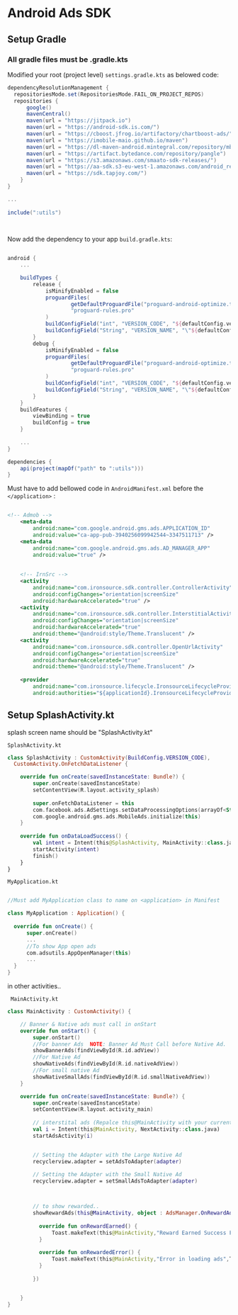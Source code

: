 

# Android Ads SDK


## Setup Gradle

<h3>All gradle files must be .gradle.kts</h3>

Modified your root (project level) ```settings.gradle.kts``` as belowed code:
```groovy
dependencyResolutionManagement {    
  repositoriesMode.set(RepositoriesMode.FAIL_ON_PROJECT_REPOS)    
  repositories {    
      google()    
      mavenCentral()    
      maven(url = "https://jitpack.io")    
      maven(url = "https://android-sdk.is.com/")    
      maven(url = "https://cboost.jfrog.io/artifactory/chartboost-ads/")    
      maven(url = "https://imobile-maio.github.io/maven")    
      maven(url = "https://dl-maven-android.mintegral.com/repository/mbridge_android_sdk_oversea")    
      maven(url = "https://artifact.bytedance.com/repository/pangle")    
      maven(url = "https://s3.amazonaws.com/smaato-sdk-releases/")    
      maven(url = "https://aa-sdk.s3-eu-west-1.amazonaws.com/android_repo")    
      maven(url = "https://sdk.tapjoy.com/")    
    }
}  

...  
  
include(":utils")  
  
  
```   



Now add the dependency to your app ```build.gradle.kts```:

```groovy

android {
    ...

    buildTypes {
        release {
            isMinifyEnabled = false
            proguardFiles(
                    getDefaultProguardFile("proguard-android-optimize.txt"),
                    "proguard-rules.pro"
            )
            buildConfigField("int", "VERSION_CODE", "${defaultConfig.versionCode}")
            buildConfigField("String", "VERSION_NAME", "\"${defaultConfig.versionName}\"")
        }
        debug {
            isMinifyEnabled = false
            proguardFiles(
                    getDefaultProguardFile("proguard-android-optimize.txt"),
                    "proguard-rules.pro"
            )
            buildConfigField("int", "VERSION_CODE", "${defaultConfig.versionCode}")
            buildConfigField("String", "VERSION_NAME", "\"${defaultConfig.versionName}\"")
        }
    }
    buildFeatures {
        viewBinding = true
        buildConfig = true
    }
    
    ...
}

dependencies {
    api(project(mapOf("path" to ":utils")))
}   

```  


Must have to add bellowed code in ```AndroidManifest.xml``` before the ```</application>``` :
```xml  

<!-- Admob -->
    <meta-data
        android:name="com.google.android.gms.ads.APPLICATION_ID"
        android:value="ca-app-pub-3940256099942544~3347511713" />
    <meta-data
        android:name="com.google.android.gms.ads.AD_MANAGER_APP"
        android:value="true" />
    
    
    <!-- IrnSrc -->
    <activity
        android:name="com.ironsource.sdk.controller.ControllerActivity"
        android:configChanges="orientation|screenSize"
        android:hardwareAccelerated="true" />
    <activity
        android:name="com.ironsource.sdk.controller.InterstitialActivity"
        android:configChanges="orientation|screenSize"
        android:hardwareAccelerated="true"
        android:theme="@android:style/Theme.Translucent" />
    <activity
        android:name="com.ironsource.sdk.controller.OpenUrlActivity"
        android:configChanges="orientation|screenSize"
        android:hardwareAccelerated="true"
        android:theme="@android:style/Theme.Translucent" />
    
    <provider
        android:name="com.ironsource.lifecycle.IronsourceLifecycleProvider"
        android:authorities="${applicationId}.IronsourceLifecycleProvider" />

 ```  

## Setup SplashActivity.kt
splash screen name should be "SplashActivity.kt"

```SplashActivity.kt```
```kotlin   
class SplashActivity : CustomActivity(BuildConfig.VERSION_CODE),  
  CustomActivity.OnFetchDataListener {

	override fun onCreate(savedInstanceState: Bundle?) {  
		super.onCreate(savedInstanceState)
		setContentView(R.layout.activity_splash)
		
		super.onFetchDataListener = this
		com.facebook.ads.AdSettings.setDataProcessingOptions(arrayOf<String>())  
		com.google.android.gms.ads.MobileAds.initialize(this)
	}
	
	override fun onDataLoadSuccess() {  
		val intent = Intent(this@SplashActivity, MainActivity::class.java)
		startActivity(intent)  
		finish()
	}
}
```


```MyApplication.kt```
```kotlin

//Must add MyApplication class to name on <application> in Manifest

class MyApplication : Application() {  
  
  override fun onCreate() {  
	  super.onCreate()  
	  ...
	  //To show App open ads
	  com.adsutils.AppOpenManager(this)  
	  ...
  }  
}

```

in other activities..

``` MainActivity.kt```

```kotlin
class MainActivity : CustomActivity() {

	// Banner & Native ads must call in onStart
	override fun onStart() {  
		super.onStart()  
		//For banner Ads  NOTE: Banner Ad Must Call before Native Ad.
		showBannerAds(findViewById(R.id.adView))
		//For Native Ad
		showNativeAds(findViewById(R.id.nativeAdView))  
		//For small native Ad
		showNativeSmallAds(findViewById(R.id.smallNativeAdView))  
	}

	override fun onCreate(savedInstanceState: Bundle?) {  
		super.onCreate(savedInstanceState)
		setContentView(R.layout.activity_main)
		
		// interstital ads (Repalce this@MainActivity with your current activity and NextActivity with you preffered activity)
		val i = Intent(this@MainActivity, NextActivity::class.java)
		startAdsActivity(i)


		// Setting the Adapter with the Large Native Ad  
		recyclerview.adapter = setAdsToAdapter(adapter)
	
		// Setting the Adapter with the Small Native Ad  
		recyclerview.adapter = setSmallAdsToAdapter(adapter)



		// to show rewarded..
		showRewardAds(this@MainActivity, object : AdsManager.OnRewardAdsListener {  
		  
		  override fun onRewardEarned() {  
			  Toast.makeText(this@MainActivity,"Reward Earned Success Fully",Toast.LENGTH_SHORT).show()  
		  }  
		  
		  override fun onRewardedError() {  
			  Toast.makeText(this@MainActivity,"Error in loading ads",Toast.LENGTH_SHORT).show()  
		  }
		  
		})


	}	
}

```




